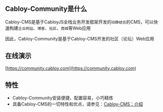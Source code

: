 ## Cabloy-Community是什么

Cabloy-CMS是基于CabloyJS全栈业务开发框架开发的`动静结合`的CMS，可以快速构建`企业网站`、`博客`、`社区`、`商城`等Web应用

因此，Cabloy-Community是基于Cabloy-CMS开发的社区（论坛）Web应用

## 在线演示

[https://community.cabloy.com](https://community.cabloy.com)

## 特性

- Cabloy-Community安装便捷，配置容易，小巧精炼
- 具备Cabloy-CMS的一切特性和优点，请参见：[Cabloy-CMS：介绍](https://cabloy.com/zh-cn/articles/cms-introduce.html)
